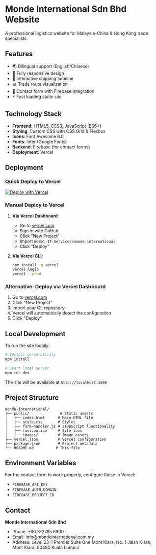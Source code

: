 # Monde International Sdn Bhd Website

A professional logistics website for Malaysia-China & Hong Kong trade specialists.

## Features

- 🌏 Bilingual support (English/Chinese)
- 📱 Fully responsive design
- 🚢 Interactive shipping timeline
- 📊 Trade route visualization
- 📝 Contact form with Firebase integration
- ⚡ Fast loading static site

## Technology Stack

- **Frontend**: HTML5, CSS3, JavaScript (ES6+)
- **Styling**: Custom CSS with CSS Grid & Flexbox
- **Icons**: Font Awesome 6.0
- **Fonts**: Inter (Google Fonts)
- **Backend**: Firebase (for contact forms)
- **Deployment**: Vercel

## Deployment

### Quick Deploy to Vercel

[![Deploy with Vercel](https://vercel.com/button)](https://vercel.com/new/clone?repository-url=https://github.com/WeBot-IT-Services/monde-international)

### Manual Deploy to Vercel

1. **Via Vercel Dashboard**:
   - Go to [vercel.com](https://vercel.com)
   - Sign in with GitHub
   - Click "New Project"
   - Import `WeBot-IT-Services/monde-international`
   - Click "Deploy"

2. **Via Vercel CLI**:
   ```bash
   npm install -g vercel
   vercel login
   vercel --prod
   ```

### Alternative: Deploy via Vercel Dashboard

1. Go to [vercel.com](https://vercel.com)
2. Click "New Project"
3. Import your Git repository
4. Vercel will automatically detect the configuration
5. Click "Deploy"

## Local Development

To run the site locally:

```bash
# Install serve utility
npm install

# Start local server
npm run dev
```

The site will be available at `http://localhost:3000`

## Project Structure

```
monde-international/
├── public/              # Static assets
│   ├── index.html      # Main HTML file
│   ├── style.css       # Styles
│   ├── form-handler.js # JavaScript functionality
│   ├── favicon.ico     # Site icon
│   └── images/         # Image assets
├── vercel.json         # Vercel configuration
├── package.json        # Project metadata
└── README.md          # This file
```

## Environment Variables

For the contact form to work properly, configure these in Vercel:

- `FIREBASE_API_KEY`
- `FIREBASE_AUTH_DOMAIN`
- `FIREBASE_PROJECT_ID`

## Contact

**Monde International Sdn Bhd**
- Phone: +60 3-2785 6800
- Email: info@mondeinternational.com.my
- Address: Level 23-1 Premier Suite One Mont Kiara, No. 1 Jalan Kiara, Mont Kiara, 50480 Kuala Lumpur
